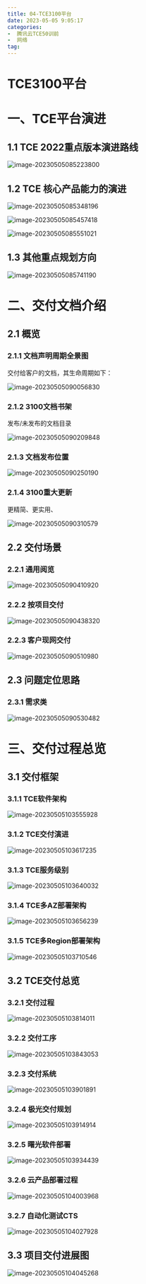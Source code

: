```yaml
---
title: 04-TCE3100平台
date: 2023-05-05 9:05:17
categories:
-  腾讯云TCE50训前
-  网络
tag:
---
```


# TCE3100平台

# 一、TCE平台演进

## 1.1 TCE 2022重点版本演进路线

![image-20230505085223800](../../../../img/image-20230505085223800.png)

## 1.2 TCE 核心产品能力的演进

![image-20230505085348196](../../../../img/image-20230505085348196.png)

![image-20230505085457418](../../../../img/image-20230505085457418.png)

![image-20230505085551021](../../../../img/image-20230505085551021.png)

## 1.3 其他重点规划方向

![image-20230505085741190](../../../../img/image-20230505085741190.png)



# 二、交付文档介绍

## 2.1 概览

### 2.1.1 文档声明周期全景图

交付给客户的文档，其生命周期如下：

![image-20230505090056830](../../../../img/image-20230505090056830.png)

### 2.1.2 3100文档书架

发布/未发布的文档目录

![image-20230505090209848](../../../../img/image-20230505090209848.png)

### 2.1.3 文档发布位置

![image-20230505090250190](../../../../img/image-20230505090250190.png)

### 2.1.4 3100重大更新

更精简、更实用、

![image-20230505090310579](../../../../img/image-20230505090310579.png)

## 2.2 交付场景

### 2.2.1 通用阅览	

![image-20230505090410920](../../../../img/image-20230505090410920.png)

### 2.2.2 按项目交付

![image-20230505090438320](../../../../img/image-20230505090438320.png)

### 2.2.3 客户现网交付

![image-20230505090510980](../../../../img/image-20230505090510980.png)

## 2.3 问题定位思路

### 2.3.1 需求类

![image-20230505090530482](../../../../img/image-20230505090530482.png)

# 三、交付过程总览

## 3.1 交付框架

### 3.1.1 TCE软件架构

![image-20230505103555928](../../../../img/image-20230505103555928.png)

### 3.1.2 TCE交付演进

![image-20230505103617235](../../../../img/image-20230505103617235.png)

### 3.1.3 TCE服务级别

![image-20230505103640032](../../../../img/image-20230505103640032.png)

### 3.1.4 TCE多AZ部署架构

![image-20230505103656239](../../../../img/image-20230505103656239.png)

### 3.1.5 TCE多Region部署架构

![image-20230505103710546](../../../../img/image-20230505103710546.png)

## 3.2 TCE交付总览

### 3.2.1 交付过程

![image-20230505103814011](../../../../img/image-20230505103814011.png)

### 3.2.2 交付工序

![image-20230505103843053](../../../../img/image-20230505103843053.png)

### 3.2.3 交付系统

![image-20230505103901891](../../../../img/image-20230505103901891.png)

### 3.2.4 极光交付规划

![image-20230505103914914](../../../../img/image-20230505103914914.png)

### 3.2.5 曙光软件部署

![image-20230505103934439](../../../../img/image-20230505103934439.png)

### 3.2.6 云产品部署过程

![image-20230505104003968](../../../../img/image-20230505104003968.png)

### 3.2.7 自动化测试CTS

![image-20230505104027928](../../../../img/image-20230505104027928.png)

## 3.3 项目交付进展图

![image-20230505104045268](../../../../img/image-20230505104045268.png)